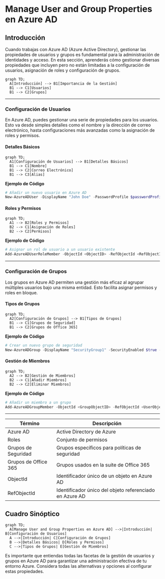 # Manage User and Group Properties en Azure AD

## Introducción

Cuando trabajas con Azure AD (Azure Active Directory), gestionar las propiedades de usuarios y grupos es fundamental para la administración de identidades y acceso. En esta sección, aprenderás cómo gestionar diversas propiedades que incluyen pero no están limitadas a la configuración de usuarios, asignación de roles y configuración de grupos.

```mermaid
graph TD;
  A[Introducción] --> B1[Importancia de la Gestión]
  B1 --> C1[Usuarios]
  B1 --> C2[Grupos]
```

---

### Configuración de Usuarios

En Azure AD, puedes gestionar una serie de propiedades para los usuarios. Esto va desde simples detalles como el nombre y la dirección de correo electrónico, hasta configuraciones más avanzadas como la asignación de roles y permisos.

#### Detalles Básicos

```mermaid
graph TD;
  A1[Configuración de Usuarios] --> B1[Detalles Básicos]
  B1 --> C1[Nombre]
  B1 --> C2[Correo Electrónico]
  B1 --> C3[Alias]
```

**Ejemplo de Código**

```powershell
# Añadir un nuevo usuario en Azure AD
New-AzureADUser -DisplayName "John Doe" -PasswordProfile $passwordProfile -UserPrincipalName "john.doe@example.com" -MailNickName "john.doe"
```

#### Roles y Permisos

```mermaid
graph TD;
  A1 --> B2[Roles y Permisos]
  B2 --> C1[Asignación de Roles]
  B2 --> C2[Permisos]
```

**Ejemplo de Código**

```powershell
# Asignar un rol de usuario a un usuario existente
Add-AzureADUserRoleMember -ObjectId <ObjectID> -RefObjectId <RefObjectID>
```

---

### Configuración de Grupos

Los grupos en Azure AD permiten una gestión más eficaz al agrupar múltiples usuarios bajo una misma entidad. Esto facilita asignar permisos y roles en bloque.

#### Tipos de Grupos

```mermaid
graph TD;
  A2[Configuración de Grupos] --> B1[Tipos de Grupos]
  B1 --> C1[Grupos de Seguridad]
  B1 --> C2[Grupos de Office 365]
```

**Ejemplo de Código**

```powershell
# Crear un nuevo grupo de seguridad
New-AzureADGroup -DisplayName "SecurityGroup1" -SecurityEnabled $true -MailEnabled $false -MailNickName "NotSet"
```

#### Gestión de Miembros

```mermaid
graph TD;
  A2 --> B2[Gestión de Miembros]
  B2 --> C1[Añadir Miembros]
  B2 --> C2[Eliminar Miembros]
```

**Ejemplo de Código**

```powershell
# Añadir un miembro a un grupo
Add-AzureADGroupMember -ObjectId <GroupObjectID> -RefObjectId <UserObjectID>
```

---

| Término                  | Descripción                                                |
|-------------------------|------------------------------------------------------------|
| Azure AD                | Active Directory de Azure                                  |
| Roles                   | Conjunto de permisos                                       |
| Grupos de Seguridad     | Grupos específicos para políticas de seguridad             |
| Grupos de Office 365    | Grupos usados en la suite de Office 365                    |
| ObjectId                | Identificador único de un objeto en Azure AD               |
| RefObjectId             | Identificador único del objeto referenciado en Azure AD    |

## Cuadro Sinóptico

```mermaid
graph TD;
  A[Manage User and Group Properties en Azure AD] -->|Introducción| B[Configuración de Usuarios]
  A -->|Introducción| C[Configuración de Grupos]
  B -->|Detalles Básicos| D[Roles y Permisos]
  C -->|Tipos de Grupos| E[Gestión de Miembros]
```

Es importante que entiendas todas las facetas de la gestión de usuarios y grupos en Azure AD para garantizar una administración efectiva de tu entorno Azure. Considera todas las alternativas y opciones al configurar estas propiedades.

